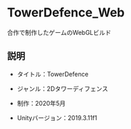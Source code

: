 # TowerDefence_Web

合作で制作したゲームのWebGLビルド

## 説明

- タイトル：TowerDefence

- ジャンル：2Dタワーディフェンス

- 制作：2020年5月

- Unityバージョン：2019.3.11f1

